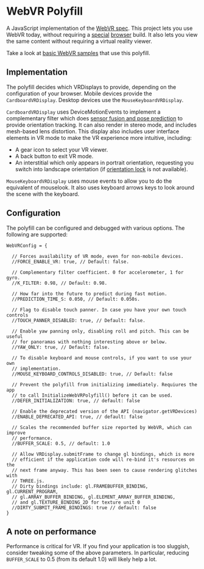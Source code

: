 # WebVR Polyfill

A JavaScript implementation of the [WebVR spec][spec]. This project lets you use
WebVR today, without requiring a [special][moz] [browser][cr] build. It also
lets you view the same content without requiring a virtual reality viewer.

Take a look at [basic WebVR samples][samples] that use this polyfill.

[moz]: http://mozvr.com/
[cr]: https://drive.google.com/folderview?id=0BzudLt22BqGRbW9WTHMtOWMzNjQ
[samples]: https://toji.github.io/webvr-samples/
[spec]: https://mozvr.github.io/webvr-spec/

## Implementation

The polyfill decides which VRDisplays to provide, depending on the configuration
of your browser. Mobile devices provide the `CardboardVRDisplay`. Desktop devices
use the `MouseKeyboardVRDisplay`.

`CardboardVRDisplay` uses DeviceMotionEvents to implement a complementary
filter which does [sensor fusion and pose prediction][fusion] to provide
orientation tracking. It can also render in stereo mode, and includes mesh-based
lens distortion. This display also includes user interface elements in VR mode
to make the VR experience more intuitive, including:

- A gear icon to select your VR viewer.
- A back button to exit VR mode.
- An interstitial which only appears in portrait orientation, requesting you switch
  into landscape orientation (if [orientation lock][ol] is not available).

`MouseKeyboardVRDisplay` uses mouse events to allow you to do the equivalent of
mouselook. It also uses keyboard arrows keys to look around the scene
with the keyboard.

[fusion]: http://smus.com/sensor-fusion-prediction-webvr/
[ol]: https://www.w3.org/TR/screen-orientation/


## Configuration

The polyfill can be configured and debugged with various options. The following
are supported:

    WebVRConfig = {

      // Forces availability of VR mode, even for non-mobile devices.
      //FORCE_ENABLE_VR: true, // Default: false.

      // Complementary filter coefficient. 0 for accelerometer, 1 for gyro.
      //K_FILTER: 0.98, // Default: 0.98.

      // How far into the future to predict during fast motion.
      //PREDICTION_TIME_S: 0.050, // Default: 0.050s.

      // Flag to disable touch panner. In case you have your own touch controls
      //TOUCH_PANNER_DISABLED: true, // Default: false.

      // Enable yaw panning only, disabling roll and pitch. This can be useful
      // for panoramas with nothing interesting above or below.
      //YAW_ONLY: true, // Default: false.

      // To disable keyboard and mouse controls, if you want to use your own
      // implementation.
      //MOUSE_KEYBOARD_CONTROLS_DISABLED: true, // Default: false

      // Prevent the polyfill from initializing immediately. Requiures the app
      // to call InitializeWebVRPolyfill() before it can be used.
      //DEFER_INITIALIZATION: true, // default: false

      // Enable the deprecated version of the API (navigator.getVRDevices)
      //ENABLE_DEPRECATED_API: true, // default: false

      // Scales the recommended buffer size reported by WebVR, which can improve
      // performance.
      //BUFFER_SCALE: 0.5, // default: 1.0

      // Allow VRDisplay.submitFrame to change gl bindings, which is more
      // efficient if the application code will re-bind it's resources on the
      // next frame anyway. This has been seen to cause rendering glitches with
      // THREE.js.
      // Dirty bindings include: gl.FRAMEBUFFER_BINDING, gl.CURRENT_PROGRAM,
      // gl.ARRAY_BUFFER_BINDING, gl.ELEMENT_ARRAY_BUFFER_BINDING,
      // and gl.TEXTURE_BINDING_2D for texture unit 0
      //DIRTY_SUBMIT_FRAME_BINDINGS: true // default: false
    }

## A note on performance

Performance is critical for VR. If you find your application is too sluggish,
consider tweaking some of the above parameters. In particular, reducing
`BUFFER_SCALE` to 0.5 (from its default 1.0) will likely help a lot.
